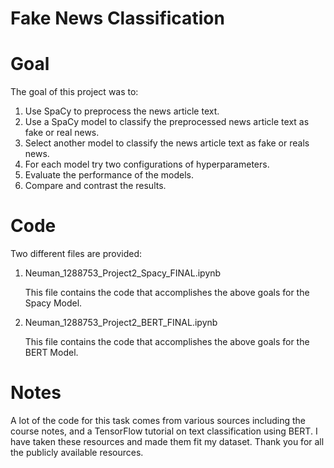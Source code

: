 # Fake News Classification

# Goal

The goal of this project was to:

1. Use SpaCy to preprocess the news article text.
2. Use a SpaCy model to classify the preprocessed news article text as fake or real news.
3. Select another model to classify the news article text as fake or reals news.
4. For each model try two configurations of hyperparameters.
5. Evaluate the performance of the models.
6. Compare and contrast the results.

# Code

Two different files are provided:

1. Neuman_1288753_Project2_Spacy_FINAL.ipynb
  
   This file contains the code that accomplishes the above goals for the Spacy Model.
   
4. Neuman_1288753_Project2_BERT_FINAL.ipynb

   This file contains the code that accomplishes the above goals for the BERT Model.

# Notes

A lot of the code for this task comes from various sources including the course notes, and a TensorFlow tutorial on text classification using BERT. I have taken these resources and made them fit my dataset. Thank you for all the publicly available resources.

